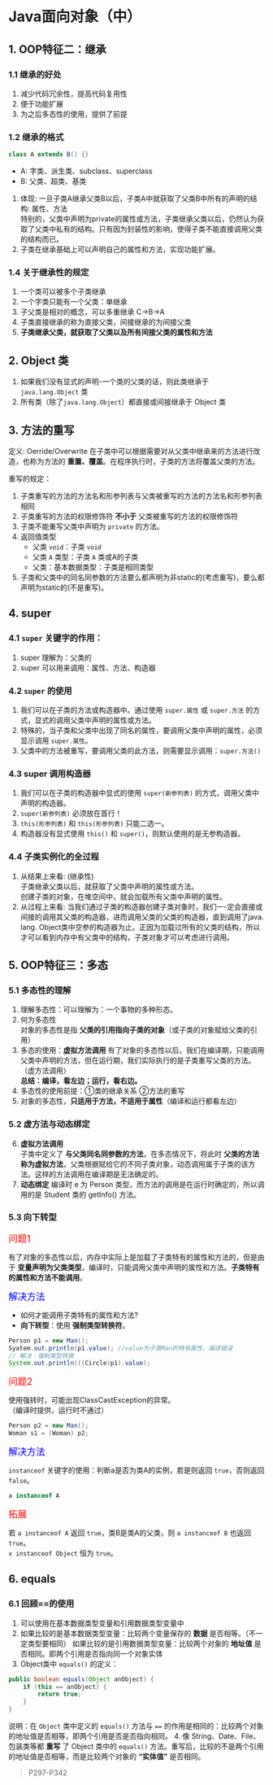 # Java面向对象（中）

## 1. OOP特征二：继承

### 1.1 继承的好处

1. 减少代码冗余性，提高代码复用性
2. 便于功能扩展
3. 为之后多态性的使用，提供了前提

### 1.2 继承的格式

```java
class A extends B() {}
```

- A: 字类、派生类、subclass、superclass
- B: 父类、超类、基类

1. 体现: 一旦子类A继承父类B以后，子类A中就获取了父类B中所有的声明的结构: 属性、方法  
    特别的，父类中声明为private的属性或方法，子类继承父类以后，仍然认为获取了父类中私有的结构。只有因为封装性的影响，使得子类不能直接调用父类的结构而已。
2. 子类在继承基础上可以声明自己的属性和方法，实现功能扩展。

### 1.4 关于继承性的规定

1. 一个类可以被多个子类继承
2. 一个字类只能有一个父类：单继承
3. 子父类是相对的概念，可以多重继承 C->B->A
4. 子类直接继承的称为直接父类，间接继承的为间接父类
5. **子类继承父类，就获取了父类以及所有间接父类的属性和方法**

## 2. Object 类

1. 如果我们没有显式的声明-一个类的父类的话，则此类继承于 `java.lang.Object` 类
2. 所有类（除了`java.lang.Object`）都直接或间接继承于 Object 类

## 3. 方法的重写

定义: Oerride/Overwrite 在子类中可以根据需要对从父类中继承来的方法进行改造，也称为方法的 **重置、覆盖**。在程序执行时，子类的方法将覆盖父类的方法。

重写的规定：
1. 子类重写的方法的方法名和形参列表与父类被重写的方法的方法名和形参列表相同
2. 子类重写的方法的权限修饰符 **不小于** 父类被重写的方法的权限修饰符
3. 子类不能重写父类中声明为 `private` 的方法。
4. 返回值类型
    - 父类 `void`：子类 `void`
    - 父类 `A` 类型：子类 `A` 类或A的子类
    - 父类：基本数据类型：子类是相同类型
5. 子类和父类中的同名同参数的方法要么都声明为非static的(考虑重写)，要么都声明为static的(不是重写)。

## 4. super 

### 4.1 `super` 关键字的作用：

1. super 理解为：父类的
2. super 可以用来调用：属性、方法、构造器

### 4.2 `super` 的使用

1. 我们可以在子类的方法或构造器中。通过使用 `super.属性` 或 `super.方法` 的方式，显式的调用父类中声明的属性或方法。
2. 特殊的，当子类和父类中出现了同名的属性，要调用父类中声明的属性，必须显示调用 `super.属性`。
3. 父类中的方法被重写，要调用父类的此方法，则需要显示调用：`super.方法()`

### 4.3 super 调用构造器

1. 我们可以在子类的构造器中显式的使用 `super(新参列表)` 的方式，调用父类中声明的构造器。
2. `super(新参列表)` 必须放在首行！
3. `this(形参列表)` 和 `this(形参列表)` 只能二选一。
4. 构造器没有显式使用 `this()` 和 `super()`，则默认使用的是无参构造器。

### 4.4 子类实例化的全过程

1. 从结果上来看: (继承性)  
    子类继承父类以后，就获取了父类中声明的属性或方法。  
    创建子类的对象，在堆空间中，就会加载所有父类中声明的属性。
2. 从过程上来看:
    当我们通过子类的构造器创建子类对象时，我们一-定会直接或间接的调用其父类的构造器，进而调用父类的父类的构造器，直到调用了java. lang. Object类中空参的构造器为止。正因为加载过所有的父类的结构，所以才可以看到内存中有父类中的结构，子类对象才可以考虑进行调用。

## 5. OOP特征三：多态

### 5.1 多态性的理解

1. 理解多态性：可以理解为：一个事物的多种形态。
2. 何为多态性  
    对象的多态性是指 **父类的引用指向子类的对象**（或子类的对象赋给父类的引用）
3. 多态的使用：**虚拟方法调用**
    有了对象的多态性以后，我们在编译期，只能调用父类中声明的方法，但在运行期，我们实际执行的是子类重写父类的方法。（虚方法调用）   
    **总结：编译，看左边；运行，看右边。**
4. 多态性的使用前提：①类的继承关系 ②方法的重写
5. 对象的多态性，**只适用于方法，不适用于属性**（编译和运行都看左边）

### 5.2 虚方法与动态绑定

6. **虚拟方法调用**  
    子类中定义了 **与父类同名同参数的方法**，在多态情况下，将此时 **父类的方法称为虚拟方法**，父类根据赋给它的不同子类对象，动态调用属于子类的该方法。这样的方法调用在编译期是无法确定的。
7. **动态绑定**
    编译时 e 为 Person 类型，而方法的调用是在运行时确定的，所以调用的是 Student 类的 getInfo() 方法。

### 5.3 向下转型

<font size=4 color=red>问题1</font>

有了对象的多态性以后，内存中实际上是加载了子类特有的属性和方法的，但是由于 **变量声明为父类类型**，编译时，只能调用父类中声明的属性和方法。**子类特有的属性和方法不能调用**。

<font size=4 color=blue>解决方法</font>

- 如何才能调用子类特有的属性和方法?
- **向下转型**：使用 **强制类型转换符**。

```java
Person p1 = new Man();
Syatem.out.println(p1.value); //value为子类Man的特有属性，编译错误
// 解决：强制类型转换
System.out.println(((Circle)p1).value);
```

<font size=4 color=red>问题2</font>

使用强转时，可能出现ClassCastException的异常。  
（编译时提供，运行时不通过）
```java
Person p2 = new Man();
Woman s1 = (Woman) p2;
```

<font size=4 color=blue>解决方法</font>

`instanceof` 关键字的使用：判断a是否为类A的实例，若是则返回 `true`，否则返回 `false`。

```java
a instanceof A 
```

<font size=4 color=red>拓展</font>

若 `a instanceof A` 返回 `true`，类B是类A的父类，则 `a instanceof B` 也返回 `true`。  
`x instanceof Object` 恒为 `true`。

## 6. equals

### 6.1 回顾==的使用

1. 可以使用在基本数据类型变量和引用数据类型变量中
2. 如果比较的是基本数据类型变量：比较两个变量保存的 **数据** 是否相等。（不一定类型要相同）
    如果比较的是引用数据类型变量：比较两个对象的 **地址值** 是否相同。即两个引用是否指向同一个对象实体
3. Object类中 `equals()` 的定义：

```java
public boolean equals(Object anObject) {
    if (this == anObject) {
        return true;
    }
}
```
说明：在 `Object` 类中定义的 `equals()` 方法与 `==` 的作用是相同的：比较两个对象的地址值是否相等，即两个引用是否是否指向相同。
4. 像 String、Date、File、包装类等都 **重写** 了 Object 类中的 `equals()` 方法。重写后，比较的不是两个引用的地址值是否相等，而是比较两个对象的 **“实体值”** 是否相同。

> P297-P342

